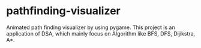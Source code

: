 # pathfinding-visualizer
Animated path finding visualizer by using pygame.
This project is an application of DSA, which mainly focus on Algorithm like BFS, DFS, Dijikstra, A*.
